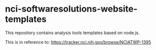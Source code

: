 # nci-softwaresolutions-website-templates

This repository contains analysis tools templates based on node.js.

This is in reference to: https://tracker.nci.nih.gov/browse/NCIATWP-1395
